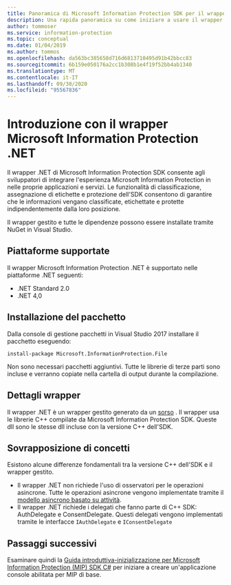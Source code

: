 ```yaml
---
title: Panoramica di Microsoft Information Protection SDK per il wrapper C#
description: Una rapida panoramica su come iniziare a usare il wrapper .NET di MIP SDK e le differenze tra .NET wrapper e C++ SDK.
author: tommoser
ms.service: information-protection
ms.topic: conceptual
ms.date: 01/04/2019
ms.author: tommos
ms.openlocfilehash: da563bc385658d716d6813710495d91b42bbcc83
ms.sourcegitcommit: 6b159e050176a2cc1b308b1e4f19f52bb4ab1340
ms.translationtype: MT
ms.contentlocale: it-IT
ms.lasthandoff: 09/30/2020
ms.locfileid: "95567836"
---
```

# <a name="getting-started-with-the-microsoft-information-protection-net-wrapper"></a>Introduzione con il wrapper Microsoft Information Protection .NET

Il wrapper .NET di Microsoft Information Protection SDK consente agli sviluppatori di integrare l'esperienza Microsoft Information Protection in nelle proprie applicazioni e servizi. Le funzionalità di classificazione, assegnazione di etichette e protezione dell'SDK consentono di garantire che le informazioni vengano classificate, etichettate e protette indipendentemente dalla loro posizione. 

Il wrapper gestito e tutte le dipendenze possono essere installate tramite NuGet in Visual Studio.

## <a name="supported-platforms"></a>Piattaforme supportate

Il wrapper Microsoft Information Protection .NET è supportato nelle piattaforme .NET seguenti:

* .NET Standard 2.0
* .NET 4,0

## <a name="installing-the-package"></a>Installazione del pacchetto

Dalla console di gestione pacchetti in Visual Studio 2017 installare il pacchetto eseguendo:

`install-package Microsoft.InformationProtection.File`

Non sono necessari pacchetti aggiuntivi. Tutte le librerie di terze parti sono incluse e verranno copiate nella cartella di output durante la compilazione.

## <a name="wrapper-details"></a>Dettagli wrapper

Il wrapper .NET è un wrapper gestito generato da un [sorso](https://swig.org/) . Il wrapper usa le librerie C++ compilate da Microsoft Information Protection SDK. Queste dll sono le stesse dll incluse con la versione C++ dell'SDK.

## <a name="concept-overlap"></a>Sovrapposizione di concetti

Esistono alcune differenze fondamentali tra la versione C++ dell'SDK e il wrapper gestito.

* Il wrapper .NET non richiede l'uso di osservatori per le operazioni asincrone. Tutte le operazioni asincrone vengono implementate tramite il [modello asincrono basato su attività](/dotnet/standard/asynchronous-programming-patterns/task-based-asynchronous-pattern-tap).
* Il wrapper .NET richiede i delegati che fanno parte di C++ SDK: AuthDelegate e ConsentDelegate. Questi delegati vengono implementati tramite le interfacce `IAuthDelegate` e `IConsentDelegate`

## <a name="next-steps"></a>Passaggi successivi

Esaminare quindi la [Guida introduttiva-inizializzazione per Microsoft Information Protection (MIP) SDK C#](quick-app-initialization-csharp.md) per iniziare a creare un'applicazione console abilitata per MIP di base.